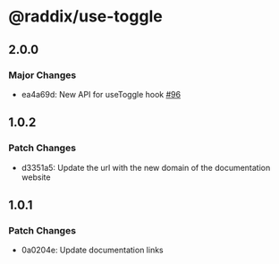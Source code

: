 # @raddix/use-toggle

## 2.0.0

### Major Changes

- ea4a69d: New API for useToggle hook [#96](https://github.com/vintach/raddix/pull/96)

## 1.0.2

### Patch Changes

- d3351a5: Update the url with the new domain of the documentation website

## 1.0.1

### Patch Changes

- 0a0204e: Update documentation links
